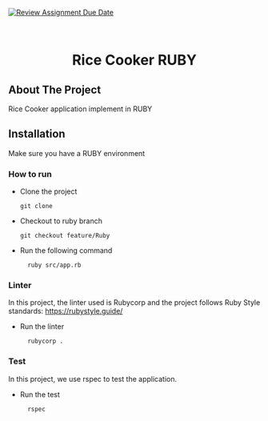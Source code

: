 [![Review Assignment Due Date](https://classroom.github.com/assets/deadline-readme-button-24ddc0f5d75046c5622901739e7c5dd533143b0c8e959d652212380cedb1ea36.svg)](https://classroom.github.com/a/hy8NMZUz)

<br />
<div align="center">
  <h1 align="center">Rice Cooker RUBY</h1>
</div>

## About The Project

Rice Cooker application implement in RUBY

## Installation
Make sure you have a RUBY environment

### How to run

* Clone the project
  ```ssh
  git clone
* Checkout to ruby branch
  ```ssh
  git checkout feature/Ruby
* Run the following command
  ```npm
    ruby src/app.rb

### Linter

In this project, the linter used is Rubycorp and the project follows Ruby Style standards: https://rubystyle.guide/

* Run the linter
  ```ssh
    rubycorp .

### Test

In this project, we use rspec to test the application.

* Run the test
  ```ssh
    rspec